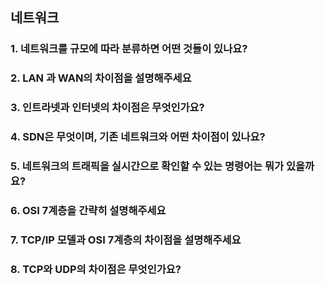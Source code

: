 ## 네트워크 

### 1. 네트워크를 규모에 따라 분류하면 어떤 것들이 있나요?

### 2. LAN 과 WAN의 차이점을 설명해주세요

### 3. 인트라넷과 인터넷의 차이점은 무엇인가요?

### 4. SDN은 무엇이며, 기존 네트워크와 어떤 차이점이 있나요?

### 5. 네트워크의 트래픽을 실시간으로 확인할 수 있는 명령어는 뭐가 있을까요?

### 6. OSI 7계층을 간략히 설명해주세요
### 7. TCP/IP 모델과 OSI 7계층의 차이점을 설명해주세요
### 8. TCP와 UDP의 차이점은 무엇인가요? 
